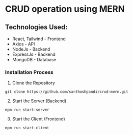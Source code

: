 # CRUD operation using MERN

## Technologies Used:

- React, Tailwind - Frontend
- Axios - API
- NodeJs - Backend
- ExpressJs - Backend
- MongoDB - Database

### Installation Process

1. Clone the Repository
```
git clone https://github.com/santhoshpandi/crud-mern.git
```

2. Start the Server (Backend)
```
npm run start-server
```

3. Start the Client (Frontend)
```
npm run start-client
```